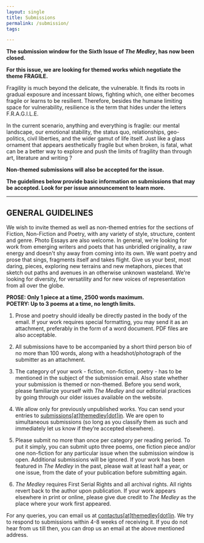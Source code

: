 ```yaml
---
layout: single
title: Submissions
permalink: /submission/
tags:

---
```


**The submission window for the Sixth Issue of _The Medley_,  has now been closed.**

**For this issue, we are looking for themed works which negotiate the theme FRAGILE.**

Fragility is much beyond the delicate, the vulnerable. It finds its roots in gradual exposure and incessant blows, fighting which, one either becomes fragile or learns to be resilient. Therefore, besides the humane limiting space for vulnerability, resilience is the term that hides under the letters F.R.A.G.I.L.E.

In the current scenario, anything and everything is fragile: our mental landscape, our emotional stability, the status quo, relationships, geo-politics, civil liberties, and the wider gamut of life itself. Just like a glass ornament that appears aesthetically fragile but when broken, is fatal, what can be a better way to explore and push the limits of fragility than through art, literature and writing ?

**Non-themed submissions will also be accepted for the issue.**

**The guidelines below provide basic information on submissions that may be accepted. Look for per issue announcement to learn more.**

<hr>

## GENERAL GUIDELINES

We wish to invite themed as well as non-themed entries for the sections of Fiction, Non-Fiction and Poetry, with any variety of style, structure, content and genre. Photo Essays are also welcome. In general, we're looking for work from emerging writers and poets that has unbridled originality, a raw energy and doesn't shy away from coming into its own. We want poetry and prose that sings, fragments itself and takes flight. Give us your best, most daring, pieces, exploring new terrains and new metaphors, pieces that sketch out paths and avenues in an otherwise unknown wasteland. We're looking for diversity, for versatility and for new voices of representation from all over the globe.

**PROSE: Only 1 piece at a time, 2500 words maximum.**<br>
**POETRY: Up to 3 poems at a time, no length limits.**

1. Prose and poetry should ideally be directly pasted in the body of the email. If your work requires special formatting, you may send it as an attachment, preferably in the form of a word document. PDF files are also acceptable.

2. All submissions have to be accompanied by a short third person bio of no more than 100 words, along with a headshot/photograph of the submitter as an attachment.

3. The category of your work - fiction, non-fiction, poetry - has to be mentioned in the subject of the submission email. Also state whether your submission is themed or non-themed. Before you send work, please familiarize yourself with _The Medley_ and our editorial practices by going through our older issues available on the website.

4. We allow only for previously unpublished works. You can send your entries to [submissions[at]themedley[dot]in](mailto:submissions@themedley.in). We are open to simultaneous submissions (so long as you classify them as such and immediately let us know if they’re accepted elsewhere).

5. Please submit no more than once per category per reading period. To put it simply, you can submit upto three poems, one fiction piece and/or one non-fiction for any particular issue when the submission window is open. Additional submissions will be ignored. If your work has been featured in _The Medley_ in the past, please wait at least half a year, or one issue, from the date of your publication before submitting again.

6. _The Medley_ requires First Serial Rights and all archival rights. All rights revert back to the author upon publication. If your work appears elsewhere in print or online, please give due credit to _The Medley_ as the place where your work first appeared.



For any queries, you can email us at [contactus[at]themedley[dot]in](mailto:contactus@themedley.in). We try to respond to submissions within 4-8 weeks of receiving it. If you do not hear from us till then, you can drop us an email at the above mentioned address.
